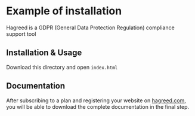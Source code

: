# Example of installation 

Hagreed is a GDPR (General Data Protection Regulation) compliance support tool

## Installation & Usage

Download this directory and open `index.html`

## Documentation

After subscribing to a plan and registering your website on [hagreed.com](https://hagreed.com), you will be able to download the complete documentation in the final step.